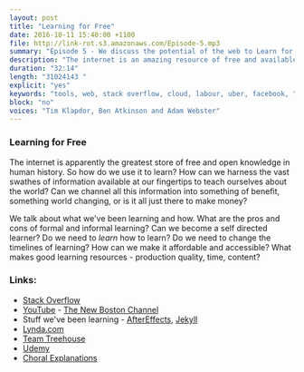```yaml
---
layout: post
title: "Learning for Free"
date: 2016-10-11 15:40:00 +1100
file: http://link-rot.s3.amazonaws.com/Episode-5.mp3
summary: "Episode 5 - We discuss the potential of the web to Learn for free"
description: "The internet is an amazing resource of free and available content - so how can we utilise that to learn?"
duration: "32:14" 
length: "31024143 "
explicit: "yes" 
keywords: "tools, web, stack overflow, cloud, labour, uber, facebook, "
block: "no" 
voices: "Tim Klapdor, Ben Atkinson and Adam Webster"
---
```


### Learning for Free

The internet is apparently the greatest store of free and open knowledge in human history. So how do we use it to learn? How can we harness the vast swathes of information available at our fingertips to teach ourselves about the world? Can we channel all this information into something of benefit, something world changing, or is it all just there to make money? 

We talk about what we've been learning and how. What are the pros and cons of formal and informal learning? Can we become a self directed learner? Do we need to *learn* how to learn? Do we need to change the timelines of learning? How can we make it affordable and accessible? What makes good learning resources - production quality, time, content?

### Links: 

- [Stack Overflow](http://stackoverflow.com/)
- [YouTube](https://www.youtube.com/) - [The New Boston Channel](https://www.youtube.com/user/thenewboston)
- Stuff we've been learning - [AfterEffects](http://www.adobe.com/products/aftereffects.html), [Jekyll](https://jekyllrb.com/)
- [Lynda.com](https://www.lynda.com/)
- [Team Treehouse](https://teamtreehouse.com/)
- [Udemy](https://www.udemy.com/)
- [Choral Explanations](https://hapgood.us/2016/05/13/choral-explanations/)
